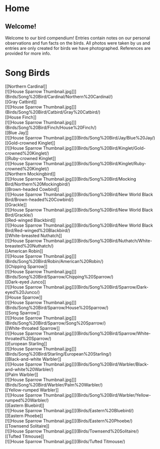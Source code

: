 # Home

## Welcome!

Welcome to our bird compendium! Entries contain notes on our personal observations and fun facts on the birds. All photos were taken by us and entries are only created for birds we have photographed. References are provided for more info.

# Song Birds

<div class="row" markdown="1">

<div class="column" markdown="1">
<div class="card" markdown="1">

<div markdown="1">
[[Northern Cardinal]]
</div>
<div markdown="1">
[![[House Sparrow Thumbnail.jpg]]](Birds/Song%20Bird/Cardinal/Northern%20Cardinal/)
</div>

</div>
</div>

<div class="column" markdown="1">
<div class="card" markdown="1">

<div markdown="1">
[[Gray Catbird]]
</div>
<div markdown="1">
[![[House Sparrow Thumbnail.jpg]]](Birds/Song%20Bird/Catbird/Gray%20Catbird/)
</div>

</div>
</div>

<div class="column" markdown="1">
<div class="card" markdown="1">

<div markdown="1">
[[House Finch]]
</div>
<div markdown="1">
[![[House Sparrow Thumbnail.jpg]]](Birds/Song%20Bird/Finch/House%20Finch/)
</div>

</div>
</div>

<div class="column" markdown="1">
<div class="card" markdown="1">

<div markdown="1">
[[Blue Jay]]
</div>
<div markdown="1">
[![[House Sparrow Thumbnail.jpg]]](Birds/Song%20Bird/Jay/Blue%20Jay/)
</div>

</div>
</div>

<div class="column" markdown="1">
<div class="card" markdown="1">

<div markdown="1">
[[Gold-crowned Kinglet]]
</div>
<div markdown="1">
[![[House Sparrow Thumbnail.jpg]]](Birds/Song%20Bird/Kinglet/Gold-crowned%20Kinglet/)
</div>

</div>
</div>

<div class="column" markdown="1">
<div class="card" markdown="1">

<div markdown="1">
[[Ruby-crowned Kinglet]]
</div>
<div markdown="1">
[![[House Sparrow Thumbnail.jpg]]](Birds/Song%20Bird/Kinglet/Ruby-crowned%20Kinglet/)
</div>

</div>
</div>

<div class="column" markdown="1">
<div class="card" markdown="1">

<div markdown="1">
[[Northern Mockingbird]]
</div>
<div markdown="1">
[![[House Sparrow Thumbnail.jpg]]](Birds/Song%20Bird/Mocking Bird/Northern%20Mockingbird/)
</div>

</div>
</div>

<div class="column" markdown="1">
<div class="card" markdown="1">

<div markdown="1">
[[Brown-headed Cowbird]]
</div>
<div markdown="1">
[![[House Sparrow Thumbnail.jpg]]](Birds/Song%20Bird/New World Black Bird/Brown-headed%20Cowbird/)
</div>

</div>
</div>

<div class="column" markdown="1">
<div class="card" markdown="1">

<div markdown="1">
[[Grackle]]
</div>
<div markdown="1">
[![[House Sparrow Thumbnail.jpg]]](Birds/Song%20Bird/New World Black Bird/Grackle/)
</div>

</div>
</div>

<div class="column" markdown="1">
<div class="card" markdown="1">

<div markdown="1">
[[Red-winged Blackbird]]
</div>
<div markdown="1">
[![[House Sparrow Thumbnail.jpg]]](Birds/Song%20Bird/New World Black Bird/Red-winged%20Blackbird/)
</div>

</div>
</div>

<div class="column" markdown="1">
<div class="card" markdown="1">

<div markdown="1">
[[White-breasted Nuthatch]]
</div>
<div markdown="1">
[![[House Sparrow Thumbnail.jpg]]](Birds/Song%20Bird/Nuthatch/White-breasted%20Nuthatch/)
</div>

</div>
</div>

<div class="column" markdown="1">
<div class="card" markdown="1">

<div markdown="1">
[[American Robin]]
</div>
<div markdown="1">
[![[House Sparrow Thumbnail.jpg]]](Birds/Song%20Bird/Robin/American%20Robin/)
</div>

</div>
</div>

<div class="column" markdown="1">
<div class="card" markdown="1">

<div markdown="1">
[[Chipping Sparrow]]
</div>
<div markdown="1">
[![[House Sparrow Thumbnail.jpg]]](Birds/Song%20Bird/Sparrow/Chipping%20Sparrow/)
</div>

</div>
</div>

<div class="column" markdown="1">
<div class="card" markdown="1">

<div markdown="1">
[[Dark-eyed Junco]]
</div>
<div markdown="1">
[![[House Sparrow Thumbnail.jpg]]](Birds/Song%20Bird/Sparrow/Dark-eyed%20Junco/)
</div>

</div>
</div>

<div class="column" markdown="1">
<div class="card" markdown="1">

<div markdown="1">
[[House Sparrow]]
</div>
<div markdown="1">
[![[House Sparrow Thumbnail.jpg]]](Birds/Song%20Bird/Sparrow/House%20Sparrow/)
</div>

</div>
</div>

<div class="column" markdown="1">
<div class="card" markdown="1">

<div markdown="1">
[[Song Sparrow]]
</div>
<div markdown="1">
[![[House Sparrow Thumbnail.jpg]]](Birds/Song%20Bird/Sparrow/Song%20Sparrow/)
</div>

</div>
</div>

<div class="column" markdown="1">
<div class="card" markdown="1">

<div markdown="1">
[[White-throated Sparrow]]
</div>
<div markdown="1">
[![[House Sparrow Thumbnail.jpg]]](Birds/Song%20Bird/Sparrow/White-throated%20Sparrow/)
</div>

</div>
</div>

<div class="column" markdown="1">
<div class="card" markdown="1">

<div markdown="1">
[[European Starling]]
</div>
<div markdown="1">
[![[House Sparrow Thumbnail.jpg]]](Birds/Song%20Bird/Starling/European%20Starling/)
</div>

</div>
</div>

<div class="column" markdown="1">
<div class="card" markdown="1">

<div markdown="1">
[[Black-and-white Warbler]]
</div>
<div markdown="1">
[![[House Sparrow Thumbnail.jpg]]](Birds/Song%20Bird/Warbler/Black-and-white%20Warbler/)
</div>

</div>
</div>

<div class="column" markdown="1">
<div class="card" markdown="1">

<div markdown="1">
[[Palm Warbler]]
</div>
<div markdown="1">
[![[House Sparrow Thumbnail.jpg]]](Birds/Song%20Bird/Warbler/Palm%20Warbler/)
</div>

</div>
</div>

<div class="column" markdown="1">
<div class="card" markdown="1">

<div markdown="1">
[[Yellow-rumped Warbler]]
</div>
<div markdown="1">
[![[House Sparrow Thumbnail.jpg]]](Birds/Song%20Bird/Warbler/Yellow-rumped%20Warbler/)
</div>

</div>
</div>

<div class="column" markdown="1">
<div class="card" markdown="1">

<div markdown="1">
[[Eastern Bluebird]]
</div>
<div markdown="1">
[![[House Sparrow Thumbnail.jpg]]](Birds/Eastern%20Bluebird/)
</div>

</div>
</div>

<div class="column" markdown="1">
<div class="card" markdown="1">

<div markdown="1">
[[Eastern Phoebe]]
</div>
<div markdown="1">
[![[House Sparrow Thumbnail.jpg]]](Birds/Eastern%20Phoebe/)
</div>

</div>
</div>

<div class="column" markdown="1">
<div class="card" markdown="1">

<div markdown="1">
[[Townsend Solitaire]]
</div>
<div markdown="1">
[![[House Sparrow Thumbnail.jpg]]](Birds/Townsend%20Solitaire/)
</div>

</div>
</div>

<div class="column" markdown="1">
<div class="card" markdown="1">

<div markdown="1">
[[Tufted Titmouse]]
</div>
<div markdown="1">
[![[House Sparrow Thumbnail.jpg]]](Birds/Tufted Titmouse/)
</div>

</div>
</div>




</div>